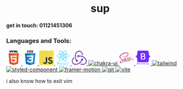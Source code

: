 <h1 align="center">sup</h1>


<h4>get in touch: <a herf="https://wa.me/201121451306">01121451306</a></h4>

<!--<img align="right" alt="Coding,,," width="350" src="https://i.stack.imgur.com/E3qpe.gif">-->

<h3 align="left">Languages and Tools:</h3>
<p align="left">
    <a href="#" target="_blank" rel="noreferrer"> <img src="https://raw.githubusercontent.com/devicons/devicon/master/icons/html5/html5-original-wordmark.svg" alt="html5" width="40" height="40"/> </a>
    <a href="#" target="_blank" rel="noreferrer"> <img src="https://raw.githubusercontent.com/devicons/devicon/master/icons/css3/css3-original-wordmark.svg" alt="css3" width="40" height="40"/> </a>
  <a href="#" target="_blank" rel="noreferrer"> <img src="https://raw.githubusercontent.com/devicons/devicon/master/icons/javascript/javascript-original.svg" alt="javascript" width="40" height="40"/> </a> 
      <a href="https://reactjs.org/" target="_blank" rel="noreferrer"> <img src="https://raw.githubusercontent.com/devicons/devicon/master/icons/react/react-original-wordmark.svg" alt="react" width="40" height="40"/> 
  </a> 
  <a href="https://redux.js.org" target="_blank" rel="noreferrer"> <img src="https://raw.githubusercontent.com/devicons/devicon/master/icons/redux/redux-original.svg" alt="redux" width="40" height="40"/> </a>
    <a href="https://chakra-ui.com/" target="_blank" rel="noreferrer"> <img src="https://img.icons8.com/?size=512&id=r9QJ0VFFrn7T&format=png" alt="chakra-ui" width="40" height="40"/> </a>
  <a href="https://sass-lang.com" target="_blank" rel="noreferrer"> <img src="https://raw.githubusercontent.com/devicons/devicon/master/icons/sass/sass-original.svg" alt="sass" width="40" height="40"/> </a>
  <a href="https://getbootstrap.com" target="_blank" rel="noreferrer"> <img src="https://raw.githubusercontent.com/devicons/devicon/master/icons/bootstrap/bootstrap-plain-wordmark.svg" alt="bootstrap" width="40" height="40"/> </a>
   <a href="https://tailwindcss.com/" target="_blank" rel="noreferrer"> <img src="https://www.vectorlogo.zone/logos/tailwindcss/tailwindcss-icon.svg" alt="tailwind" width="40" height="40"/> </a> 
    <a href="https://styled-components.com/" target="_blank" rel="noreferrer"> <img src="https://avatars.githubusercontent.com/u/20658825?s=200&v=4" alt="styled-component" width="40" height="40"/> </a>
    <a href="https://www.framer.com/motion/" target="_blank" rel="noreferrer"> <img src="https://cdn.worldvectorlogo.com/logos/framer-motion.svg" alt="framer-motion" width="40" height="40"/> </a>
  <a href="https://git-scm.com/" target="_blank" rel="noreferrer"> <img src="https://www.vectorlogo.zone/logos/git-scm/git-scm-icon.svg" alt="git" width="40" height="40"/> </a> 
  <a href="https://vitejs.dev/" target="_blank" rel="noreferrer"> <img src="https://upload.wikimedia.org/wikipedia/commons/thumb/f/f1/Vitejs-logo.svg/410px-Vitejs-logo.svg.png?20220412224743" alt="vite" width="40" height="40"/> </a>
</p>

i also know how to exit vim 

<!-- <p><img align="center" color="black" src="https://github-readme-stats.vercel.app/api/top-langs?username=osama263&show_icons=true&locale=en&layout=compact" alt="osama263" /></p>
<!-- <h3 align="left">My goals in life:</h3>
<small align="left">work hard,get out of my country ,fly to the north ,watch the aurora and e</small>-->
